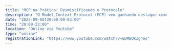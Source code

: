```yaml
---
title: "MCP na Prática: Desmistificando o Protocolo"
description: "O Model Context Protocol (MCP) vem ganhando destaque como uma forma prática e eficiente de conectar ferramentas, dados e fluxos de trabalho em aplicações modernas. Mas como ele realmente funciona na prática? Quais problemas resolve? E, principalmente, o que acontece “por baixo dos panos” quando usamos o protocolo?"
date: "2025-09-08T20:00:00-03:00"
time: "20:00-22:00"
location: "Online via Youtube"
type: "online"
registrationLink: "https://www.youtube.com/watch?v=EDMBQKIg4eo"
---
```

